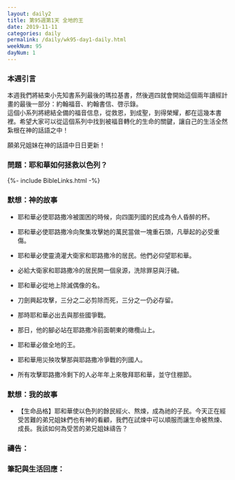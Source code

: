 ```yaml
---
layout: daily2
title: 第95週第1天 全地的王
date: 2019-11-11
categories: daily
permalink: /daily/wk95-day1-daily.html
weekNum: 95
dayNum: 1
---
```


### 本週引言
本週我們將結束小先知書系列最後的瑪拉基書，然後週四就會開始這個兩年讀經計畫的最後一部分：約翰福音、約翰書信、啓示錄。  
這個小系列將總結全備的福音信息，從救恩，到成聖，到得榮耀，都在這幾本書裡。希望大家可以從這個系列中找到被福音轉化的生命的關鍵，讓自己的生活全然紮根在神的話語之中！  

願弟兄姐妹在神的話語中日日更新！

### 問題：耶和華如何拯救以色列？

{%- include BibleLinks.html -%}

### 默想：神的故事
+ 耶和華必使耶路撒冷被圍困的時候，向四圍列國的民成為令人昏醉的杯。

+ 耶和華必使耶路撒冷向聚集攻擊她的萬民當做一塊重石頭，凡舉起的必受重傷。

+ 耶和華必使靈澆灌大衛家和耶路撒冷的居民。他們必仰望耶和華。

+ 必給大衛家和耶路撒冷的居民開一個泉源，洗除罪惡與汙穢。

+ 耶和華必從地上除滅偶像的名。

+ 刀劍興起攻擊，三分之二必剪除而死，三分之一仍必存留。

+ 那時耶和華必出去與那些國爭戰。

+ 那日，他的腳必站在耶路撒冷前面朝東的橄欖山上。

+ 耶和華必做全地的王。

+ 耶和華用災殃攻擊那與耶路撒冷爭戰的列國人。

+ 所有攻擊耶路撒冷剩下的人必年年上來敬拜耶和華，並守住棚節。


### 默想：我的故事
+ 【生命品格】耶和華使以色列的餘民經火、熬煉，成為祂的子民。今天正在經受苦難的弟兄姐妹們也有神的看顧，我們在試煉中可以順服而讓生命被熬煉、成長。我該如何為受苦的弟兄姐妹禱告？


### 禱告：

### 筆記與生活回應：

